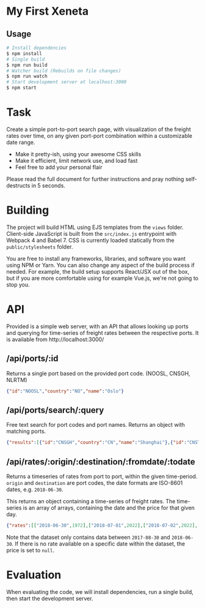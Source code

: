 # My First Xeneta

## Usage

```sh
# Install dependencies
$ npm install
# Single build
$ npm run build
# Watcher build (Rebuilds on file changes)
$ npm run watch
# Start development server at localhost:3000
$ npm start
```

# Task
Create a simple port-to-port search page, with visualization of the freight rates over time, on any given port-port
combination within a customizable date range.

* Make it pretty-ish, using your awesome CSS skills
* Make it efficient, limit network use, and load fast
* Feel free to add your personal flair

Please read the full document for further instructions and pray nothing self-destructs in 5 seconds.

# Building
The project will build HTML using EJS templates from the `views` folder. Client-side JavaScript is built
from the `src/index.js` entrypoint with Webpack 4 and Babel 7. CSS is currently loaded
statically from the `public/stylesheets` folder.

You are free to install any frameworks, libraries, and software you want using NPM or Yarn. You can also change
any aspect of the build process if needed. For example, the build setup supports React/JSX out of the box,
but if you are more comfortable using for example Vue.js, we're not going to stop you.

# API
Provided is a simple web server, with an API that allows looking up ports and querying for time-series of freight
rates between the respective ports. It is available from http://localhost:3000/

## /api/ports/:id
Returns a single port based on the provided port code. (NOOSL, CNSGH, NLRTM)

```json
{"id":"NOOSL","country":"NO","name":"Oslo"}
```

## /api/ports/search/:query
Free text search for port codes and port names. Returns an object with matching ports.

```json
{"results":[{"id":"CNSGH","country":"CN","name":"Shanghai"},{"id":"CNSTG","country":"CN","name":"Shantou"}]}
```

## /api/rates/:origin/:destination/:fromdate/:todate
Returns a timeseries of rates from port to port, within the given time-period. `origin` and `destination`
are port codes, the date formats are ISO-8601 dates, e.g. `2018-06-30`.

This returns an object containing a time-series of freight rates. The time-series is an array of arrays,
containing the date and the price for that given day.

```json
{"rates":[["2018-06-30",1972],["2018-07-01",2022],["2018-07-02",2022],["2018-07-03",2022]]}
```

Note that the dataset only contains data between `2017-08-30` and `2018-06-30`. If there is no rate available
on a specific date within the dataset, the price is set to `null`.

# Evaluation
When evaluating the code, we will install dependencies, run a single build, then start the development server.
